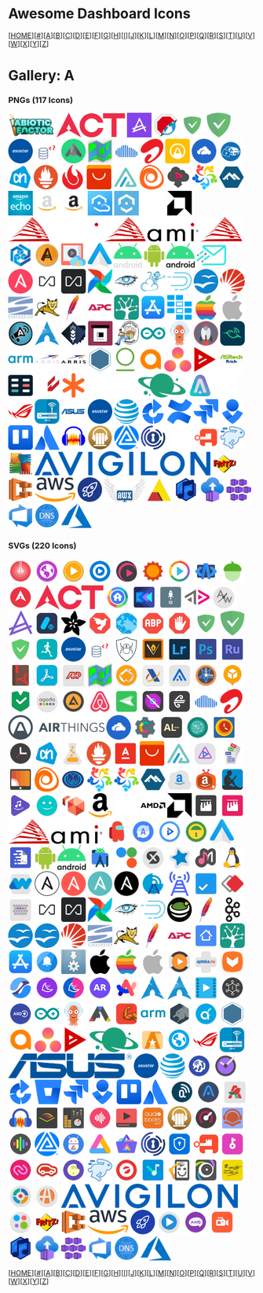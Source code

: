 # Awesome Dashboard Icons

[[HOME](..)][[#](gallery.md)][[A](gallery-a.md)][[B](gallery-b.md)][[C](gallery-c.md)][[D](gallery-d.md)][[E](gallery-e.md)][[F](gallery-f.md)][[G](gallery-g.md)][[H](gallery-h.md)][[I](gallery-i.md)][[J](gallery-j.md)][[K](gallery-k.md)][[L](gallery-l.md)][[M](gallery-m.md)][[N](gallery-n.md)][[O](gallery-o.md)][[P](gallery-p.md)][[Q](gallery-q.md)][[R](gallery-r.md)][[S](gallery-s.md)][[T](gallery-t.md)][[U](gallery-u.md)][[V](gallery-v.md)][[W](gallery-w.md)][[X](gallery-x.md)][[Y](gallery-y.md)][[Z](gallery-z.md)]

# Gallery: A

### PNGs (117 Icons)

<img src="../icons/abiotic-factor.png" alt="abiotic-factor" height="50"> <img src="../icons/act.png" alt="act" height="50"> <img src="../icons/actual.png" alt="actual" height="50"> <img src="../icons/adblock.png" alt="adblock" height="50"> <img src="../icons/adguard-home-light.png" alt="adguard-home-light" height="50"> <img src="../icons/adguard-home.png" alt="adguard-home" height="50"> <img src="../icons/adm.png" alt="adm" height="50"> <img src="../icons/adminer.png" alt="adminer" height="50"> <img src="../icons/adsbexchange.png" alt="adsbexchange" height="50"> <img src="../icons/adventurelog.png" alt="adventurelog" height="50"> <img src="../icons/airsonic.png" alt="airsonic" height="50"> <img src="../icons/airtel.png" alt="airtel" height="50"> <img src="../icons/airthings.png" alt="airthings" height="50"> <img src="../icons/airvpn.png" alt="airvpn" height="50"> <img src="../icons/alarmpi.png" alt="alarmpi" height="50"> <img src="../icons/albert-heijn.png" alt="albert-heijn" height="50"> <img src="../icons/alertmanager.png" alt="alertmanager" height="50"> <img src="../icons/algovpn.png" alt="algovpn" height="50"> <img src="../icons/aliexpress.png" alt="aliexpress" height="50"> <img src="../icons/alist.png" alt="alist" height="50"> <img src="../icons/alloy.png" alt="alloy" height="50"> <img src="../icons/alltube.png" alt="alltube" height="50"> <img src="../icons/alma.png" alt="alma" height="50"> <img src="../icons/alpine.png" alt="alpine" height="50"> <img src="../icons/amazon-echo.png" alt="amazon-echo" height="50"> <img src="../icons/amazon-light.png" alt="amazon-light" height="50"> <img src="../icons/amazon.png" alt="amazon" height="50"> <img src="../icons/amcrest-cloud.png" alt="amcrest-cloud" height="50"> <img src="../icons/amcrest.png" alt="amcrest" height="50"> <img src="../icons/amd-light.png" alt="amd-light" height="50"> <img src="../icons/amd.png" alt="amd" height="50"> <img src="../icons/ami-alt-light.png" alt="ami-alt-light" height="50"> <img src="../icons/ami-alt.png" alt="ami-alt" height="50"> <img src="../icons/ami.png" alt="ami" height="50"> <img src="../icons/amp.png" alt="amp" height="50"> <img src="../icons/ampache.png" alt="ampache" height="50"> <img src="../icons/amvd.png" alt="amvd" height="50"> <img src="../icons/android-auto.png" alt="android-auto" height="50"> <img src="../icons/android-light.png" alt="android-light" height="50"> <img src="../icons/android-robot.png" alt="android-robot" height="50"> <img src="../icons/android.png" alt="android" height="50"> <img src="../icons/anonaddy.png" alt="anonaddy" height="50"> <img src="../icons/ansible-red.png" alt="ansible-red" height="50"> <img src="../icons/anything-llm-light.png" alt="anything-llm-light" height="50"> <img src="../icons/anything-llm.png" alt="anything-llm" height="50"> <img src="../icons/apache-airflow.png" alt="apache-airflow" height="50"> <img src="../icons/apache-cassandra.png" alt="apache-cassandra" height="50"> <img src="../icons/apache-cloudstack.png" alt="apache-cloudstack" height="50"> <img src="../icons/apache-druid.png" alt="apache-druid" height="50"> <img src="../icons/apache-openoffice.png" alt="apache-openoffice" height="50"> <img src="../icons/apache-solr.png" alt="apache-solr" height="50"> <img src="../icons/apache-subversion.png" alt="apache-subversion" height="50"> <img src="../icons/apache-tomcat.png" alt="apache-tomcat" height="50"> <img src="../icons/apache.png" alt="apache" height="50"> <img src="../icons/apc.png" alt="apc" height="50"> <img src="../icons/apiscp.png" alt="apiscp" height="50"> <img src="../icons/app-store.png" alt="app-store" height="50"> <img src="../icons/appdaemon.png" alt="appdaemon" height="50"> <img src="../icons/apple-rainbow.png" alt="apple-rainbow" height="50"> <img src="../icons/apple.png" alt="apple" height="50"> <img src="../icons/apprise.png" alt="apprise" height="50"> <img src="../icons/arch.png" alt="arch" height="50"> <img src="../icons/archisteamfarm.png" alt="archisteamfarm" height="50"> <img src="../icons/archivebox.png" alt="archivebox" height="50"> <img src="../icons/archiveteamwarrior.png" alt="archiveteamwarrior" height="50"> <img src="../icons/arduino.png" alt="arduino" height="50"> <img src="../icons/argocd.png" alt="argocd" height="50"> <img src="../icons/ariang.png" alt="ariang" height="50"> <img src="../icons/arlo.png" alt="arlo" height="50"> <img src="../icons/arm.png" alt="arm" height="50"> <img src="../icons/arris-light.png" alt="arris-light" height="50"> <img src="../icons/arris.png" alt="arris" height="50"> <img src="../icons/artifacthub.png" alt="artifacthub" height="50"> <img src="../icons/artifactory.png" alt="artifactory" height="50"> <img src="../icons/aruba.png" alt="aruba" height="50"> <img src="../icons/asana.png" alt="asana" height="50"> <img src="../icons/asciinema.png" alt="asciinema" height="50"> <img src="../icons/asrockrackipmi.png" alt="asrockrackipmi" height="50"> <img src="../icons/assetgrid.png" alt="assetgrid" height="50"> <img src="../icons/assetto-corsa.png" alt="assetto-corsa" height="50"> <img src="../icons/asterisk.png" alt="asterisk" height="50"> <img src="../icons/astral-light.png" alt="astral-light" height="50"> <img src="../icons/astral.png" alt="astral" height="50"> <img src="../icons/astroneer.png" alt="astroneer" height="50"> <img src="../icons/asus-light.png" alt="asus-light" height="50"> <img src="../icons/asus-rog.png" alt="asus-rog" height="50"> <img src="../icons/asus-router.png" alt="asus-router" height="50"> <img src="../icons/asus.png" alt="asus" height="50"> <img src="../icons/asustor.png" alt="asustor" height="50"> <img src="../icons/at-t.png" alt="at-t" height="50"> <img src="../icons/atlassian-bamboo.png" alt="atlassian-bamboo" height="50"> <img src="../icons/atlassian-confluence.png" alt="atlassian-confluence" height="50"> <img src="../icons/atlassian-jira.png" alt="atlassian-jira" height="50"> <img src="../icons/atlassian-opsgenie.png" alt="atlassian-opsgenie" height="50"> <img src="../icons/atlassian-trello.png" alt="atlassian-trello" height="50"> <img src="../icons/atlassian.png" alt="atlassian" height="50"> <img src="../icons/audacity.png" alt="audacity" height="50"> <img src="../icons/audiobookshelf.png" alt="audiobookshelf" height="50"> <img src="../icons/auracast.png" alt="auracast" height="50"> <img src="../icons/authelia.png" alt="authelia" height="50"> <img src="../icons/authentik-light.png" alt="authentik-light" height="50"> <img src="../icons/authentik.png" alt="authentik" height="50"> <img src="../icons/autobrr.png" alt="autobrr" height="50"> <img src="../icons/avg.png" alt="avg" height="50"> <img src="../icons/avigilon.png" alt="avigilon" height="50"> <img src="../icons/avmfritzbox.png" alt="avmfritzbox" height="50"> <img src="../icons/aws-ecs.png" alt="aws-ecs" height="50"> <img src="../icons/aws.png" alt="aws" height="50"> <img src="../icons/awwesome.png" alt="awwesome" height="50"> <img src="../icons/awx.png" alt="awx" height="50"> <img src="../icons/axis.png" alt="axis" height="50"> <img src="../icons/azuracast.png" alt="azuracast" height="50"> <img src="../icons/azure-container-instances.png" alt="azure-container-instances" height="50"> <img src="../icons/azure-container-service.png" alt="azure-container-service" height="50"> <img src="../icons/azure-devops.png" alt="azure-devops" height="50"> <img src="../icons/azure-dns.png" alt="azure-dns" height="50"> <img src="../icons/azure.png" alt="azure" height="50">

### SVGs (220 Icons)

<img src="../icons/abbey-music-player.svg" alt="abbey-music-player" height="50"> <img src="../icons/ac-browser.svg" alt="ac-browser" height="50"> <img src="../icons/ac3-player.svg" alt="ac3-player" height="50"> <img src="../icons/ac3-video-player.svg" alt="ac3-video-player" height="50"> <img src="../icons/accountstudio-mp3-player.svg" alt="accountstudio-mp3-player" height="50"> <img src="../icons/accuweather.svg" alt="accuweather" height="50"> <img src="../icons/acestream.svg" alt="acestream" height="50"> <img src="../icons/acode.svg" alt="acode" height="50"> <img src="../icons/acorns.svg" alt="acorns" height="50"> <img src="../icons/act-fibernet.svg" alt="act-fibernet" height="50"> <img src="../icons/act.svg" alt="act" height="50"> <img src="../icons/action-launcher.svg" alt="action-launcher" height="50"> <img src="../icons/actiondirector.svg" alt="actiondirector" height="50"> <img src="../icons/activity-launcher.svg" alt="activity-launcher" height="50"> <img src="../icons/activitypub.svg" alt="activitypub" height="50"> <img src="../icons/activitywatch.svg" alt="activitywatch" height="50"> <img src="../icons/actual-budget.svg" alt="actual-budget" height="50"> <img src="../icons/ad-director.svg" alt="ad-director" height="50"> <img src="../icons/ada-fruit.svg" alt="ada-fruit" height="50"> <img src="../icons/adaway.svg" alt="adaway" height="50"> <img src="../icons/adblock-browser.svg" alt="adblock-browser" height="50"> <img src="../icons/adblock-plus.svg" alt="adblock-plus" height="50"> <img src="../icons/adblock.svg" alt="adblock" height="50"> <img src="../icons/adguard-home-light.svg" alt="adguard-home-light" height="50"> <img src="../icons/adguard-home.svg" alt="adguard-home" height="50"> <img src="../icons/adguard.svg" alt="adguard" height="50"> <img src="../icons/adidas-running.svg" alt="adidas-running" height="50"> <img src="../icons/adm.svg" alt="adm" height="50"> <img src="../icons/adminer.svg" alt="adminer" height="50"> <img src="../icons/adminerevo.svg" alt="adminerevo" height="50"> <img src="../icons/adobe-illustrator-draw.svg" alt="adobe-illustrator-draw" height="50"> <img src="../icons/adobe-lightroom.svg" alt="adobe-lightroom" height="50"> <img src="../icons/adobe-photoshop.svg" alt="adobe-photoshop" height="50"> <img src="../icons/adobe-premiere-rush.svg" alt="adobe-premiere-rush" height="50"> <img src="../icons/adobe-reader.svg" alt="adobe-reader" height="50"> <img src="../icons/adobe-scan.svg" alt="adobe-scan" height="50"> <img src="../icons/adp.svg" alt="adp" height="50"> <img src="../icons/adventurelog.svg" alt="adventurelog" height="50"> <img src="../icons/adw-launcher.svg" alt="adw-launcher" height="50"> <img src="../icons/aeat.svg" alt="aeat" height="50"> <img src="../icons/aegis.svg" alt="aegis" height="50"> <img src="../icons/aeondroid.svg" alt="aeondroid" height="50"> <img src="../icons/aftership.svg" alt="aftership" height="50"> <img src="../icons/afwall-plus.svg" alt="afwall-plus" height="50"> <img src="../icons/agoda.svg" alt="agoda" height="50"> <img src="../icons/aimp.svg" alt="aimp" height="50"> <img src="../icons/airbnb.svg" alt="airbnb" height="50"> <img src="../icons/airdroid.svg" alt="airdroid" height="50"> <img src="../icons/airguard.svg" alt="airguard" height="50"> <img src="../icons/airnz.svg" alt="airnz" height="50"> <img src="../icons/airsonic.svg" alt="airsonic" height="50"> <img src="../icons/airtel.svg" alt="airtel" height="50"> <img src="../icons/airthings.svg" alt="airthings" height="50"> <img src="../icons/airvpn.svg" alt="airvpn" height="50"> <img src="../icons/ajustes-de-microg.svg" alt="ajustes-de-microg" height="50"> <img src="../icons/al-chan.svg" alt="al-chan" height="50"> <img src="../icons/al-quran.svg" alt="al-quran" height="50"> <img src="../icons/alarm-clock.svg" alt="alarm-clock" height="50"> <img src="../icons/alarmio.svg" alt="alarmio" height="50"> <img src="../icons/albert-heijn.svg" alt="albert-heijn" height="50"> <img src="../icons/alchemy-2.svg" alt="alchemy-2" height="50"> <img src="../icons/alertmanager.svg" alt="alertmanager" height="50"> <img src="../icons/alfabank.svg" alt="alfabank" height="50"> <img src="../icons/aliexpress.svg" alt="aliexpress" height="50"> <img src="../icons/alist.svg" alt="alist" height="50"> <img src="../icons/alive.svg" alt="alive" height="50"> <img src="../icons/all-document-reader.svg" alt="all-document-reader" height="50"> <img src="../icons/allcast.svg" alt="allcast" height="50"> <img src="../icons/alloy.svg" alt="alloy" height="50"> <img src="../icons/allstate.svg" alt="allstate" height="50"> <img src="../icons/alma.svg" alt="alma" height="50"> <img src="../icons/almalinux.svg" alt="almalinux" height="50"> <img src="../icons/alpine.svg" alt="alpine" height="50"> <img src="../icons/amazon-drive.svg" alt="amazon-drive" height="50"> <img src="../icons/amazon-fire.svg" alt="amazon-fire" height="50"> <img src="../icons/amazon-kindle.svg" alt="amazon-kindle" height="50"> <img src="../icons/amazon-music.svg" alt="amazon-music" height="50"> <img src="../icons/amazon-photos.svg" alt="amazon-photos" height="50"> <img src="../icons/amazon-workspaces.svg" alt="amazon-workspaces" height="50"> <img src="../icons/amazon.svg" alt="amazon" height="50"> <img src="../icons/amd-light.svg" alt="amd-light" height="50"> <img src="../icons/amd-wide.svg" alt="amd-wide" height="50"> <img src="../icons/amd.svg" alt="amd" height="50"> <img src="../icons/ameixa-monochrome.svg" alt="ameixa-monochrome" height="50"> <img src="../icons/ameixa.svg" alt="ameixa" height="50"> <img src="../icons/ami-alt.svg" alt="ami-alt" height="50"> <img src="../icons/among-us.svg" alt="among-us" height="50"> <img src="../icons/ampere.svg" alt="ampere" height="50"> <img src="../icons/amplayer.svg" alt="amplayer" height="50"> <img src="../icons/andotp.svg" alt="andotp" height="50"> <img src="../icons/android-auto.svg" alt="android-auto" height="50"> <img src="../icons/android-file-transfer.svg" alt="android-file-transfer" height="50"> <img src="../icons/android-robot.svg" alt="android-robot" height="50"> <img src="../icons/android.svg" alt="android" height="50"> <img src="../icons/androidstudio.svg" alt="androidstudio" height="50"> <img src="../icons/andropen-office.svg" alt="andropen-office" height="50"> <img src="../icons/anime-x-stream.svg" alt="anime-x-stream" height="50"> <img src="../icons/ankidroid.svg" alt="ankidroid" height="50"> <img src="../icons/ankit-musicplayer.svg" alt="ankit-musicplayer" height="50"> <img src="../icons/anlinux.svg" alt="anlinux" height="50"> <img src="../icons/another-widget.svg" alt="another-widget" height="50"> <img src="../icons/ansible-outline.svg" alt="ansible-outline" height="50"> <img src="../icons/ansible-red.svg" alt="ansible-red" height="50"> <img src="../icons/ansible-teal.svg" alt="ansible-teal" height="50"> <img src="../icons/ansible.svg" alt="ansible" height="50"> <img src="../icons/antennapod.svg" alt="antennapod" height="50"> <img src="../icons/antennas.svg" alt="antennas" height="50"> <img src="../icons/any-do.svg" alt="any-do" height="50"> <img src="../icons/anydesk.svg" alt="anydesk" height="50"> <img src="../icons/anysoftkeyboard-canary.svg" alt="anysoftkeyboard-canary" height="50"> <img src="../icons/anything-llm-light.svg" alt="anything-llm-light" height="50"> <img src="../icons/anything-llm.svg" alt="anything-llm" height="50"> <img src="../icons/apache-airflow.svg" alt="apache-airflow" height="50"> <img src="../icons/apache-cassandra.svg" alt="apache-cassandra" height="50"> <img src="../icons/apache-druid.svg" alt="apache-druid" height="50"> <img src="../icons/apache-guacamole.svg" alt="apache-guacamole" height="50"> <img src="../icons/apache-httpd.svg" alt="apache-httpd" height="50"> <img src="../icons/apache-kafka.svg" alt="apache-kafka" height="50"> <img src="../icons/apache-open-office.svg" alt="apache-open-office" height="50"> <img src="../icons/apache-openoffice.svg" alt="apache-openoffice" height="50"> <img src="../icons/apache-solr.svg" alt="apache-solr" height="50"> <img src="../icons/apache-subversion.svg" alt="apache-subversion" height="50"> <img src="../icons/apache-tomcat.svg" alt="apache-tomcat" height="50"> <img src="../icons/apache.svg" alt="apache" height="50"> <img src="../icons/apc.svg" alt="apc" height="50"> <img src="../icons/apex-launcher.svg" alt="apex-launcher" height="50"> <img src="../icons/apiscp.svg" alt="apiscp" height="50"> <img src="../icons/app-store.svg" alt="app-store" height="50"> <img src="../icons/app-watcher.svg" alt="app-watcher" height="50"> <img src="../icons/appimage.svg" alt="appimage" height="50"> <img src="../icons/apple-black.svg" alt="apple-black" height="50"> <img src="../icons/apple-rainbow.svg" alt="apple-rainbow" height="50"> <img src="../icons/apple.svg" alt="apple" height="50"> <img src="../icons/appsddoz-video-player.svg" alt="appsddoz-video-player" height="50"> <img src="../icons/apteka-ru.svg" alt="apteka-ru" height="50"> <img src="../icons/aptoide.svg" alt="aptoide" height="50"> <img src="../icons/apus-browser-pro-video-booster.svg" alt="apus-browser-pro-video-booster" height="50"> <img src="../icons/apus-launcher-pro.svg" alt="apus-launcher-pro" height="50"> <img src="../icons/apus-launcher.svg" alt="apus-launcher" height="50"> <img src="../icons/ar-zone.svg" alt="ar-zone" height="50"> <img src="../icons/arc.svg" alt="arc" height="50"> <img src="../icons/arch-linux.svg" alt="arch-linux" height="50"> <img src="../icons/arch.svg" alt="arch" height="50"> <img src="../icons/archos-video-player.svg" alt="archos-video-player" height="50"> <img src="../icons/arcticons-dark.svg" alt="arcticons-dark" height="50"> <img src="../icons/ard-mediathek.svg" alt="ard-mediathek" height="50"> <img src="../icons/arduino.svg" alt="arduino" height="50"> <img src="../icons/argocd.svg" alt="argocd" height="50"> <img src="../icons/ark.svg" alt="ark" height="50"> <img src="../icons/arm-workout.svg" alt="arm-workout" height="50"> <img src="../icons/arm.svg" alt="arm" height="50"> <img src="../icons/armorfly-browser.svg" alt="armorfly-browser" height="50"> <img src="../icons/artflow.svg" alt="artflow" height="50"> <img src="../icons/artifacthub.svg" alt="artifacthub" height="50"> <img src="../icons/aruba.svg" alt="aruba" height="50"> <img src="../icons/asana.svg" alt="asana" height="50"> <img src="../icons/asciinema.svg" alt="asciinema" height="50"> <img src="../icons/astral.svg" alt="astral" height="50"> <img src="../icons/astro.svg" alt="astro" height="50"> <img src="../icons/asus-browser.svg" alt="asus-browser" height="50"> <img src="../icons/asus-rog.svg" alt="asus-rog" height="50"> <img src="../icons/asus-router.svg" alt="asus-router" height="50"> <img src="../icons/asus.svg" alt="asus" height="50"> <img src="../icons/asustor.svg" alt="asustor" height="50"> <img src="../icons/at-t.svg" alt="at-t" height="50"> <img src="../icons/ata-football.svg" alt="ata-football" height="50"> <img src="../icons/atimetracker.svg" alt="atimetracker" height="50"> <img src="../icons/atlassian-bamboo.svg" alt="atlassian-bamboo" height="50"> <img src="../icons/atlassian-bitbucket.svg" alt="atlassian-bitbucket" height="50"> <img src="../icons/atlassian-jira.svg" alt="atlassian-jira" height="50"> <img src="../icons/atlassian-opsgenie.svg" alt="atlassian-opsgenie" height="50"> <img src="../icons/atlassian-trello.svg" alt="atlassian-trello" height="50"> <img src="../icons/atlassian.svg" alt="atlassian" height="50"> <img src="../icons/atmosphere.svg" alt="atmosphere" height="50"> <img src="../icons/atomic.svg" alt="atomic" height="50"> <img src="../icons/auchan.svg" alt="auchan" height="50"> <img src="../icons/audacity.svg" alt="audacity" height="50"> <img src="../icons/audible.svg" alt="audible" height="50"> <img src="../icons/audio-bassbooster.svg" alt="audio-bassbooster" height="50"> <img src="../icons/audio-beats.svg" alt="audio-beats" height="50"> <img src="../icons/audioamp-video-player.svg" alt="audioamp-video-player" height="50"> <img src="../icons/audiobooks-com.svg" alt="audiobooks-com" height="50"> <img src="../icons/audiobookshelf.svg" alt="audiobookshelf" height="50"> <img src="../icons/audiofx.svg" alt="audiofx" height="50"> <img src="../icons/audioknigi-online.svg" alt="audioknigi-online" height="50"> <img src="../icons/audiovision-music-player.svg" alt="audiovision-music-player" height="50"> <img src="../icons/auracast.svg" alt="auracast" height="50"> <img src="../icons/aurora-droid.svg" alt="aurora-droid" height="50"> <img src="../icons/aurora-services.svg" alt="aurora-services" height="50"> <img src="../icons/aurora-store.svg" alt="aurora-store" height="50"> <img src="../icons/authelia.svg" alt="authelia" height="50"> <img src="../icons/authenticator.svg" alt="authenticator" height="50"> <img src="../icons/authentik.svg" alt="authentik" height="50"> <img src="../icons/authorizer.svg" alt="authorizer" height="50"> <img src="../icons/authy.svg" alt="authy" height="50"> <img src="../icons/auto-ru.svg" alt="auto-ru" height="50"> <img src="../icons/autoairplanemode.svg" alt="autoairplanemode" height="50"> <img src="../icons/autobrr.svg" alt="autobrr" height="50"> <img src="../icons/autolist.svg" alt="autolist" height="50"> <img src="../icons/automatag.svg" alt="automatag" height="50"> <img src="../icons/automate.svg" alt="automate" height="50"> <img src="../icons/automateit.svg" alt="automateit" height="50"> <img src="../icons/autoscout24.svg" alt="autoscout24" height="50"> <img src="../icons/autosync.svg" alt="autosync" height="50"> <img src="../icons/autotrader.svg" alt="autotrader" height="50"> <img src="../icons/avigilon.svg" alt="avigilon" height="50"> <img src="../icons/avito.svg" alt="avito" height="50"> <img src="../icons/avmfritzbox.svg" alt="avmfritzbox" height="50"> <img src="../icons/aws-ecs.svg" alt="aws-ecs" height="50"> <img src="../icons/aws.svg" alt="aws" height="50"> <img src="../icons/awwesome.svg" alt="awwesome" height="50"> <img src="../icons/ax-player.svg" alt="ax-player" height="50"> <img src="../icons/axisnet.svg" alt="axisnet" height="50"> <img src="../icons/az-screen-recorder.svg" alt="az-screen-recorder" height="50"> <img src="../icons/azuracast.svg" alt="azuracast" height="50"> <img src="../icons/azure-container-instances.svg" alt="azure-container-instances" height="50"> <img src="../icons/azure-container-service.svg" alt="azure-container-service" height="50"> <img src="../icons/azure-devops.svg" alt="azure-devops" height="50"> <img src="../icons/azure-dns.svg" alt="azure-dns" height="50"> <img src="../icons/azure.svg" alt="azure" height="50">

[[HOME](..)][[#](gallery.md)][[A](gallery-a.md)][[B](gallery-b.md)][[C](gallery-c.md)][[D](gallery-d.md)][[E](gallery-e.md)][[F](gallery-f.md)][[G](gallery-g.md)][[H](gallery-h.md)][[I](gallery-i.md)][[J](gallery-j.md)][[K](gallery-k.md)][[L](gallery-l.md)][[M](gallery-m.md)][[N](gallery-n.md)][[O](gallery-o.md)][[P](gallery-p.md)][[Q](gallery-q.md)][[R](gallery-r.md)][[S](gallery-s.md)][[T](gallery-t.md)][[U](gallery-u.md)][[V](gallery-v.md)][[W](gallery-w.md)][[X](gallery-x.md)][[Y](gallery-y.md)][[Z](gallery-z.md)]


